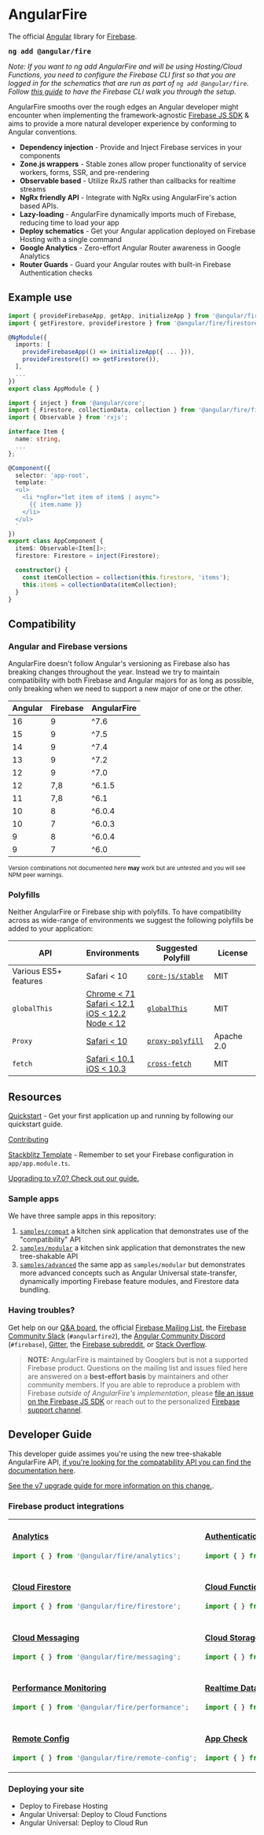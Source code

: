 
# AngularFire
The official [Angular](https://angular.io/) library for [Firebase](https://firebase.google.com/).

<strong><pre>ng add @angular/fire</pre></strong>

_Note: If you want to ng add AngularFire and will be using Hosting/Cloud Functions, you need to configure the 
Firebase CLI first so that you are logged in for the schematics that are run as part of `ng add @angular/fire`.
Follow [this guide](docs/install-firebase-tools.md) to have the Firebase CLI walk you through the setup._

AngularFire smooths over the rough edges an Angular developer might encounter when implementing the framework-agnostic 
[Firebase JS SDK](https://github.com/firebase/firebase-js-sdk) & aims to provide a more natural developer experience 
by conforming to Angular conventions.

- **Dependency injection** - Provide and Inject Firebase services in your components
- **Zone.js wrappers** - Stable zones allow proper functionality of service workers, forms, SSR, and pre-rendering
- **Observable based** - Utilize RxJS rather than callbacks for realtime streams
- **NgRx friendly API** - Integrate with NgRx using AngularFire's action based APIs.
- **Lazy-loading** - AngularFire dynamically imports much of Firebase, reducing time to load your app
- **Deploy schematics** - Get your Angular application deployed on Firebase Hosting with a single command
- **Google Analytics** - Zero-effort Angular Router awareness in Google Analytics
- **Router Guards** - Guard your Angular routes with built-in Firebase Authentication checks

## Example use

```ts
import { provideFirebaseApp, getApp, initializeApp } from '@angular/fire/app';
import { getFirestore, provideFirestore } from '@angular/fire/firestore';

@NgModule({
  imports: [
    provideFirebaseApp(() => initializeApp({ ... })),
    provideFirestore(() => getFirestore()),
  ],
  ...
})
export class AppModule { }
```

```ts
import { inject } from '@angular/core';
import { Firestore, collectionData, collection } from '@angular/fire/firestore';
import { Observable } from 'rxjs';

interface Item {
  name: string,
  ...
};

@Component({
  selector: 'app-root',
  template: `
  <ul>
    <li *ngFor="let item of item$ | async">
      {{ item.name }}
    </li>
  </ul>
  `
})
export class AppComponent {
  item$: Observable<Item[]>;
  firestore: Firestore = inject(Firestore);

  constructor() {
    const itemCollection = collection(this.firestore, 'items');
    this.item$ = collectionData(itemCollection);
  }
}
```

## Compatibility

### Angular and Firebase versions

AngularFire doesn't follow Angular's versioning as Firebase also has breaking changes throughout the year. Instead we try to maintain compatibility with both Firebase and Angular majors for as long as possible, only breaking when we need to support a new major of one or the other.

| Angular | Firebase | AngularFire  |
| --------|----------|--------------|
| 16      | 9        | ^7.6         |
| 15      | 9        | ^7.5         |
| 14      | 9        | ^7.4         |
| 13      | 9        | ^7.2         |
| 12      | 9        | ^7.0         |
| 12      | 7,8      | ^6.1.5       |
| 11      | 7,8      | ^6.1         |
| 10      | 8        | ^6.0.4       |
| 10      | 7        | ^6.0.3       |
| 9       | 8        | ^6.0.4       |
| 9       | 7        | ^6.0         |

<sub>Version combinations not documented here __may__ work but are untested and you will see NPM peer warnings.</sub>

### Polyfills

Neither AngularFire or Firebase ship with polyfills. To have compatibility across as wide-range of environments we suggest the following polyfills be added to your application:

| API | Environments | Suggested Polyfill | License |
|-----|--------------|--------------------|---------|
| Various ES5+ features  | Safari &lt; 10 | [`core-js/stable`](https://github.com/zloirock/core-js#readme) | MIT |
| `globalThis` | [Chrome &lt; 71<br>Safari &lt; 12.1<br>iOS &lt; 12.2<br>Node &lt; 12](https://caniuse.com/mdn-javascript_builtins_globalthis) | [`globalThis`](https://github.com/es-shims/globalThis#readme) | MIT |
| `Proxy` | [Safari &lt; 10](https://caniuse.com/proxy) | [`proxy-polyfill`](https://github.com/GoogleChrome/proxy-polyfill#readme) | Apache 2.0 |
| `fetch` | [Safari &lt; 10.1<br>iOS &lt; 10.3](https://caniuse.com/fetch) | [`cross-fetch`](https://github.com/lquixada/cross-fetch#readme) | MIT |

## Resources

[Quickstart](docs/install-and-setup.md) - Get your first application up and running by following our quickstart guide.

[Contributing](CONTRIBUTING.md)

[Stackblitz Template](https://stackblitz.com/edit/angular-fire-start) - Remember to set your Firebase configuration in `app/app.module.ts`.

[Upgrading to v7.0? Check out our guide.](docs/version-7-upgrade.md)

### Sample apps

We have three sample apps in this repository:

1. [`samples/compat`](samples/compat) a kitchen sink application that demonstrates use of the "compatibility" API
1. [`samples/modular`](samples/modular) a kitchen sink application that demonstrates the new tree-shakable API
1. [`samples/advanced`](samples/advanced) the same app as `samples/modular` but demonstrates more advanced concepts such as Angular Universal state-transfer, dynamically importing Firebase feature modules, and Firestore data bundling.

### Having troubles?

Get help on our [Q&A board](https://github.com/angular/angularfire/discussions?discussions_q=category%3AQ%26A), the official [Firebase Mailing List](https://groups.google.com/forum/#!forum/firebase-talk), the [Firebase Community Slack](https://firebase.community/) (`#angularfire2`), the [Angular Community Discord](http://discord.gg/angular) (`#firebase`), [Gitter](https://gitter.im/angular/angularfire2), the [Firebase subreddit](https://www.reddit.com/r/firebase), or [Stack Overflow](https://stackoverflow.com/questions/tagged/angularfire2).

> **NOTE:** AngularFire is maintained by Googlers but is not a supported Firebase product. Questions on the mailing list and issues filed here are answered on a <strong>best-effort basis</strong> by maintainers and other community members. If you are able to reproduce a problem with Firebase <em>outside of AngularFire's implementation</em>, please [file an issue on the Firebase JS SDK](https://github.com/firebase/firebase-js-sdk/issues) or reach out to the personalized [Firebase support channel](https://firebase.google.com/support/).

## Developer Guide

This developer guide assimes you're using the new tree-shakable AngularFire API, [if you're looking for the compatability API you can find the documentation here](docs/compat.md).

[See the v7 upgrade guide for more information on this change.](docs/version-7-upgrade.md).

### Firebase product integrations

<table>
  <tr>
    <td>

#### [Analytics](docs/analytics.md#analytics)
```ts
import { } from '@angular/fire/analytics';
```
</td>
    <td>

#### [Authentication](docs/auth.md#authentication)
```ts
import { } from '@angular/fire/auth';
```
</td>
  </tr>
  <tr>
    <td>

#### [Cloud Firestore](docs/firestore.md#cloud-firestore)
```ts
import { } from '@angular/fire/firestore';
```
</td>
    <td>

#### [Cloud Functions](docs/functions.md#cloud-functions)
```ts
import { } from '@angular/fire/functions';
```
</td>
  </tr>
  <tr>
    <td>

#### [Cloud Messaging](docs/messaging.md#cloud-messaging)
```ts
import { } from '@angular/fire/messaging';
```
</td>
    <td>

#### [Cloud Storage](docs/storage.md#cloud-storage)
```ts
import { } from '@angular/fire/storage';
```
</td>
  </tr>
  <tr>
    <td>

#### [Performance Monitoring](docs/performance.md#performance-monitoring)
```ts
import { } from '@angular/fire/performance';
```
</td>
    <td>

#### [Realtime Database](docs/database.md#realtime-database)
```ts
import { } from '@angular/fire/database';
```
</td>
  </tr>
  <tr>
    <td>

#### [Remote Config](docs/remote-config.md#remote-config)
```ts
import { } from '@angular/fire/remote-config';
```
</td>
    <td>

#### [App Check](docs/app-check.md#app-check)
```ts
import { } from '@angular/fire/app-check';
```
</td>
  </tr>
</table>

### Deploying your site

* Deploy to Firebase Hosting
* Angular Universal: Deploy to Cloud Functions
* Angular Universal: Deploy to Cloud Run
